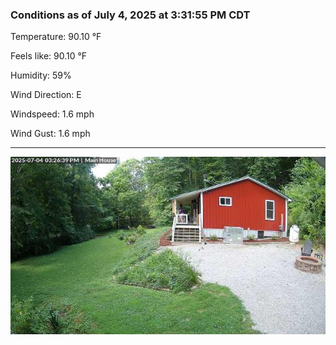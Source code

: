 ### Conditions as of July 4, 2025 at 3:31:55 PM CDT 

Temperature: 90.10 &deg;F

Feels like: 90.10 &deg;F

Humidity: 59%

Wind Direction: E

Windspeed: 1.6 mph

Wind Gust: 1.6 mph

---

<img src="./images/latest.jpeg"/>

